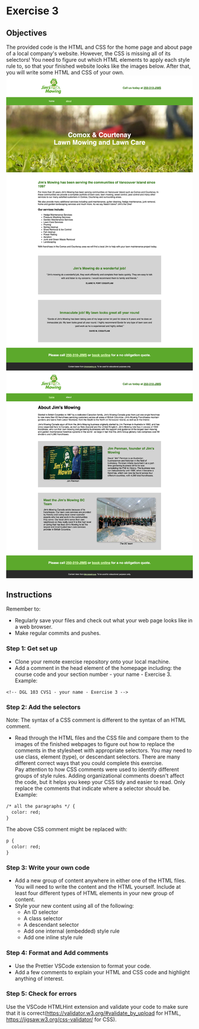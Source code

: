# Exercise 3

## Objectives
The provided code is the HTML and CSS for the home page and about page of a local company's website. However, the CSS is missing all of its selectors! You need to figure out which HTML elements to apply each style rule to, so that your finished website looks like the images below. After that, you will write some HTML and CSS of your own.
![Image of homepage](images/finished-homepage.png)
![Image of homepage](images/finished-about.png)

## Instructions
Remember to:
* Regularly save your files and check out what your web page looks like in a web browser.
* Make regular commits and pushes.
### Step 1: Get set up
* Clone your remote exercise repository onto your local machine.
* Add a comment in the head element of the homepage including: the course code and your section number - your name - Exercise 3. Example:
```
<!-- DGL 103 CVS1 - your name - Exercise 3 -->
```
### Step 2: Add the selectors
Note: The syntax of a CSS comment is different to the syntax of an HTML comment.
* Read through the HTML files and the CSS file and compare them to the images of the finished webpages to figure out how to replace the comments in the stylesheet with appropriate selectors. You may need to use class, element (type), or descendant selectors. There are many different correct ways that you could complete this exercise.<br>
Pay attention to how CSS comments were used to identify different groups of style rules. Adding organizational comments doesn't affect the code, but it helps you keep your CSS tidy and easier to read. Only replace the comments that indicate where a selector should be. Example: 
```
/* all the paragraphs */ {
  color: red;
}
```
The above CSS comment might be replaced with:
```
p {
  color: red;
}
```
### Step 3: Write your own code
* Add a new group of content anywhere in either one of the HTML files. You will need to write the content and the HTML yourself. Include at least four different types of HTML elements in your new group of content.
* Style your new content using all of the following:
    * An ID selector
    * A class selector
    * A descendant selector
    * Add one internal (embedded) style rule
    * Add one inline style rule

### Step 4: Format and Add comments 
* Use the Prettier VSCode extension to format your code.
* Add a few comments to explain your HTML and CSS code and highlight anything of interest.

### Step 5: Check for errors
Use the VSCode HTMLHint extension and validate your code to make sure that it is correct(https://validator.w3.org/#validate_by_upload for HTML, https://jigsaw.w3.org/css-validator/ for CSS).
